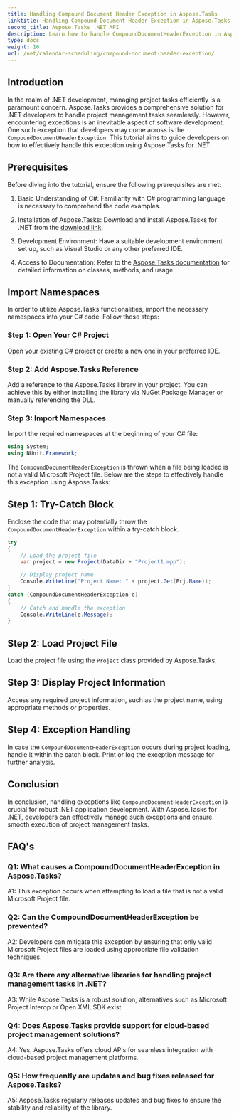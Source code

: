 ```yaml
---
title: Handling Compound Document Header Exception in Aspose.Tasks
linktitle: Handling Compound Document Header Exception in Aspose.Tasks
second_title: Aspose.Tasks .NET API
description: Learn how to handle CompoundDocumentHeaderException in Aspose.Tasks for .NET. Get step-by-step guidance with code examples.
type: docs
weight: 16
url: /net/calendar-scheduling/compound-document-header-exception/
---
```

## Introduction

In the realm of .NET development, managing project tasks efficiently is a paramount concern. Aspose.Tasks provides a comprehensive solution for .NET developers to handle project management tasks seamlessly. However, encountering exceptions is an inevitable aspect of software development. One such exception that developers may come across is the `CompoundDocumentHeaderException`. This tutorial aims to guide developers on how to effectively handle this exception using Aspose.Tasks for .NET.

## Prerequisites

Before diving into the tutorial, ensure the following prerequisites are met:

1. Basic Understanding of C#: Familiarity with C# programming language is necessary to comprehend the code examples.
   
2. Installation of Aspose.Tasks: Download and install Aspose.Tasks for .NET from the [download link](https://releases.aspose.com/tasks/net/).

3. Development Environment: Have a suitable development environment set up, such as Visual Studio or any other preferred IDE.

4. Access to Documentation: Refer to the [Aspose.Tasks documentation](https://reference.aspose.com/tasks/net/) for detailed information on classes, methods, and usage.

## Import Namespaces

In order to utilize Aspose.Tasks functionalities, import the necessary namespaces into your C# code. Follow these steps:

### Step 1: Open Your C# Project

Open your existing C# project or create a new one in your preferred IDE.

### Step 2: Add Aspose.Tasks Reference

Add a reference to the Aspose.Tasks library in your project. You can achieve this by either installing the library via NuGet Package Manager or manually referencing the DLL.

### Step 3: Import Namespaces

Import the required namespaces at the beginning of your C# file:

```csharp
using System;
using NUnit.Framework;

```

The `CompoundDocumentHeaderException` is thrown when a file being loaded is not a valid Microsoft Project file. Below are the steps to effectively handle this exception using Aspose.Tasks:

## Step 1: Try-Catch Block

Enclose the code that may potentially throw the `CompoundDocumentHeaderException` within a try-catch block.

```csharp
try
{
    // Load the project file
    var project = new Project(DataDir + "Project1.mpp");

    // Display project name
    Console.WriteLine("Project Name: " + project.Get(Prj.Name));
}
catch (CompoundDocumentHeaderException e)
{
    // Catch and handle the exception
    Console.WriteLine(e.Message);
}
```

## Step 2: Load Project File

Load the project file using the `Project` class provided by Aspose.Tasks.

## Step 3: Display Project Information

Access any required project information, such as the project name, using appropriate methods or properties.

## Step 4: Exception Handling

In case the `CompoundDocumentHeaderException` occurs during project loading, handle it within the catch block. Print or log the exception message for further analysis.

## Conclusion

In conclusion, handling exceptions like `CompoundDocumentHeaderException` is crucial for robust .NET application development. With Aspose.Tasks for .NET, developers can effectively manage such exceptions and ensure smooth execution of project management tasks.

## FAQ's

### Q1: What causes a CompoundDocumentHeaderException in Aspose.Tasks?

A1: This exception occurs when attempting to load a file that is not a valid Microsoft Project file.

### Q2: Can the CompoundDocumentHeaderException be prevented?

A2: Developers can mitigate this exception by ensuring that only valid Microsoft Project files are loaded using appropriate file validation techniques.

### Q3: Are there any alternative libraries for handling project management tasks in .NET?

A3: While Aspose.Tasks is a robust solution, alternatives such as Microsoft Project Interop or Open XML SDK exist.

### Q4: Does Aspose.Tasks provide support for cloud-based project management solutions?

A4: Yes, Aspose.Tasks offers cloud APIs for seamless integration with cloud-based project management platforms.

### Q5: How frequently are updates and bug fixes released for Aspose.Tasks?

A5: Aspose.Tasks regularly releases updates and bug fixes to ensure the stability and reliability of the library.
